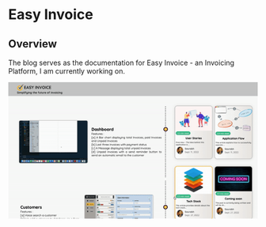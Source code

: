 # Easy Invoice

## Overview
The blog serves as the documentation for Easy Invoice - an Invoicing Platform, I am currently working on.

!["Overview"](https://raw.githubusercontent.com/saurabhdabas/PyBlog/2803eaac8f53894179f9ad506dce68f0f1dfdc9d/assets/media/Overview.gif)

